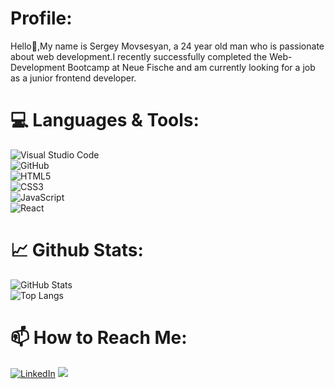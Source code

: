 # Profile:

 Hello:wave:,My name is Sergey Movsesyan, a 24 year old man who is passionate about web development.I recently successfully completed the Web-Development Bootcamp at Neue Fische and am currently looking for a job as a junior frontend developer.
# 💻 Languages & Tools:
  ![Visual Studio Code](https://img.shields.io/badge/Visual%20Studio%20Code-0078d7.svg?style=for-the-badge&logo=visual-studio-code&logoColor=white)
  <br>
  ![GitHub](https://img.shields.io/badge/github-%23121011.svg?style=for-the-badge&logo=github&logoColor=white)
  <br>
  ![HTML5](https://img.shields.io/badge/html5-%23E34F26.svg?style=for-the-badge&logo=html5&logoColor=white)
  <br>
  ![CSS3](https://img.shields.io/badge/css3-%231572B6.svg?style=for-the-badge&logo=css3&logoColor=white)
  <br>
  ![JavaScript](https://img.shields.io/badge/javascript-%23323330.svg?style=for-the-badge&logo=javascript&logoColor=%23F7DF1E)
  <br>
  ![React](https://img.shields.io/badge/react-%2320232a.svg?style=for-the-badge&logo=react&logoColor=%2361DAFB) 


# :chart_with_upwards_trend: Github Stats:

 ![GitHub Stats](https://github-readme-stats.vercel.app/api?username=SergeyMOV&theme=default)
 <br>
 ![Top Langs](https://github-readme-stats.vercel.app/api/top-langs/?username=SergeyMOV)

# 📫 How to Reach Me:
 <a href="https://www.linkedin.com/in
/sergey-movsesyan/">![LinkedIn](https://img.shields.io/badge/linkedin-%230077B5.svg?style=for-the-badge&logo=linkedin&logoColor=white)</a> 
<a href="https://mail.google.com/mail/u/0/?tab=rm#inbox">
 <img src="https://img.shields.io/badge/Gmail-D14836?style=for-the-badge&logo=gmail&logoColor=white">
 </a>

<!---
SergeyMOV/SergeyMOV is a ✨ special ✨ repository because its `README.md` (this file) appears on your GitHub profile.
You can click the Preview link to take a look at your changes.
--->
